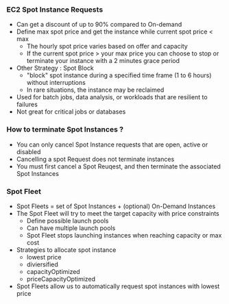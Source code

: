 ### EC2 Spot Instance Requests

- Can get a discount of up to 90% compared to On-demand
- Define max spot price and get the instance while current spot price < max
  - The hourly spot price varies based on offer and capacity
  - If the current spot price > your max price you can choose to stop or terminate your instance with a 2 minutes grace period
- Other Strategy : Spot Block
  - "block" spot instance during a specified time frame (1 to 6 hours) without interruptions
  - In rare situations, the instance may be reclaimed
- Used for batch jobs, data analysis, or workloads that are resilient to failures
- Not great for critical jobs or databases

### How to terminate Spot Instances ?

- You can only cancel Spot Instance requests that are open, active or disabled
- Cancelling a spot Request does not terminate instances
- You must first cancel a Spot Reuqest, and then terminate the associated Spot Instances

### Spot Fleet

- Spot Fleets = set of Spot Instances + (optional) On-Demand Instances
- The Spot Fleet will try to meet the target capacity with price constraints
  - Define possible launch pools
  - Can have multiple launch pools
  - Spot Fleet stops launching instances when reaching capacity or max cost
- Strategies to allocate spot instance
  - lowest price
  - diviersified
  - capacityOptimized
  - priceCapacityOptimized
- Spot Fleets allow us to automatically request spot instances with lowest price
